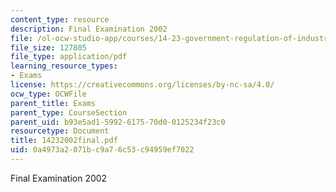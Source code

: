 ```yaml
---
content_type: resource
description: Final Examination 2002
file: /ol-ocw-studio-app/courses/14-23-government-regulation-of-industry-spring-2003/0a4973a2071bc9a76c53c94959ef7022_14232002final.pdf
file_size: 127805
file_type: application/pdf
learning_resource_types:
- Exams
license: https://creativecommons.org/licenses/by-nc-sa/4.0/
ocw_type: OCWFile
parent_title: Exams
parent_type: CourseSection
parent_uid: b93e5ad1-5992-6175-70d0-0125234f23c0
resourcetype: Document
title: 14232002final.pdf
uid: 0a4973a2-071b-c9a7-6c53-c94959ef7022
---
```

Final Examination 2002